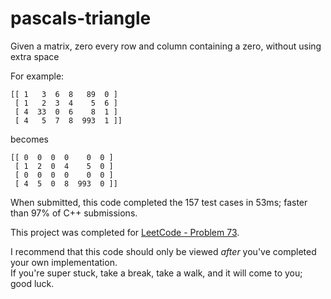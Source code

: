 # pascals-triangle 
Given a matrix, zero every row and column containing a zero, without using extra space

For example:
```
[[ 1   3  6  8   89  0 ]
 [ 1   2  3  4    5  6 ]
 [ 4  33  0  6    8  1 ]
 [ 4   5  7  8  993  1 ]]

```
becomes
```
[[ 0  0  0  0    0  0 ]
 [ 1  2  0  4    5  0 ]
 [ 0  0  0  0    0  0 ]
 [ 4  5  0  8  993  0 ]]

```

When submitted, this code completed the 157 test cases in 53ms; faster than 97% of C++ submissions.

This project was completed for [LeetCode - Problem 73](https://leetcode.com/problems/set-matrix-zeroes/).

I recommend that this code should only be viewed _after_ you've completed your own implementation.  
If you're super stuck, take a break, take a walk, and it will come to you; good luck.
